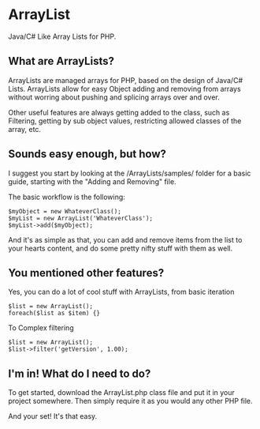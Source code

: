 # ArrayList
Java/C# Like Array Lists for PHP.

## What are ArrayLists?
ArrayLists are managed arrays for PHP, based on the design of Java/C# Lists. ArrayLists allow for easy Object adding and removing from arrays without worring about pushing and splicing arrays over and over.

Other useful features are always getting added to the class, such as Filtering, getting by sub object values, restricting allowed classes of the array, etc.

## Sounds easy enough, but how?
I suggest you start by looking at the /ArrayLists/samples/ folder for a basic guide, starting with the "Adding and Removing" file.

The basic workflow is the following:
```
$myObject = new WhateverClass();
$myList = new ArrayList('WhateverClass');
$myList->add($myObject);
```
And it's as simple as that, you can add and remove items from the list to your hearts content, and do some pretty nifty stuff with them as well.

## You mentioned other features?
Yes, you can do a lot of cool stuff with ArrayLists, from basic iteration
```
$list = new ArrayList();
foreach($list as $item) {}
```

To Complex filtering
```
$list = new ArrayList();
$list->filter('getVersion', 1.00);
```

## I'm in! What do I need to do?
To get started, download the ArrayList.php class file and put it in your project somewhere. Then simply require it as you would any other PHP file.

And your set! It's that easy.
